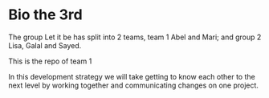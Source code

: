 # Bio the 3rd

The group Let it be has split into 2 teams, team 1 Abel and Mari; and group 2 Lisa, Galal and Sayed.

This is the repo of team 1

In this development strategy we will take getting to know each other to the next level by working together and communicating changes on one project.